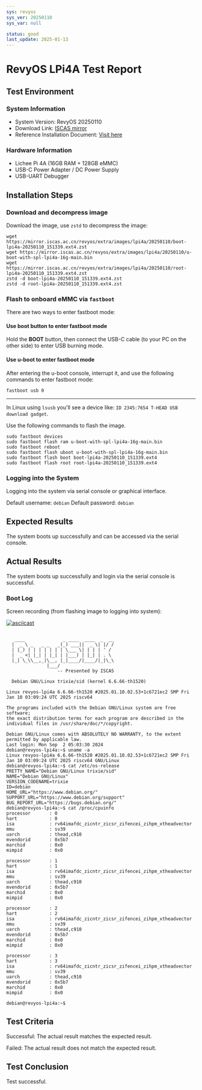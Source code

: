 ```yaml
---
sys: revyos
sys_ver: 20250110
sys_var: null

status: good
last_update: 2025-01-13
---
```


# RevyOS LPi4A Test Report

## Test Environment

### System Information

- System Version: RevyOS 20250110
- Download Link: [ISCAS mirror](https://mirror.iscas.ac.cn/revyos/extra/images/lpi4a/)
- Reference Installation Document: [Visit here](https://revyos.github.io/docs/)

### Hardware Information

- Lichee Pi 4A (16GB RAM + 128GB eMMC)
- USB-C Power Adapter / DC Power Supply
- USB-UART Debugger

## Installation Steps

### Download and decompress image

Download the image, use `zstd` to decompress the image:
```shell
wget https://mirror.iscas.ac.cn/revyos/extra/images/lpi4a/20250110/boot-lpi4a-20250110_151339.ext4.zst
wget https://mirror.iscas.ac.cn/revyos/extra/images/lpi4a/20250110/u-boot-with-spl-lpi4a-16g-main.bin
wget https://mirror.iscas.ac.cn/revyos/extra/images/lpi4a/20250110/root-lpi4a-20250110_151339.ext4.zst
zstd -d boot-lpi4a-20250110_151339.ext4.zst
zstd -d root-lpi4a-20250110_151339.ext4.zst
```

### Flash to onboard eMMC via `fastboot`

There are two ways to enter fastboot mode:

#### Use boot button to enter fastboot mode

Hold the **BOOT** button, then connect the USB-C cable (to your PC on the other side) to enter USB burning mode.

#### Use u-boot to enter fastboot mode

After entering the u-boot console, interrupt it, and use the following commands to enter fastboot mode:
```shell
fastboot usb 0
```

---

In Linux using `lsusb` you'll see a device like: `ID 2345:7654 T-HEAD USB download gadget`.

Use the following commands to flash the image.

```shell
sudo fastboot devices
sudo fastboot flash ram u-boot-with-spl-lpi4a-16g-main.bin
sudo fastboot reboot
sudo fastboot flash uboot u-boot-with-spl-lpi4a-16g-main.bin
sudo fastboot flash boot boot-lpi4a-20250110_151339.ext4
sudo fastboot flash root root-lpi4a-20250110_151339.ext4
```

### Logging into the System

Logging into the system via serial console or graphical interface.

Default username: `debian`
Default password: `debian`

## Expected Results

The system boots up successfully and can be accessed via the serial console.

## Actual Results

The system boots up successfully and login via the serial console is successful.

### Boot Log

Screen recording (from flashing image to logging into system):

[![asciicast](https://asciinema.org/a/4kw9rznzmMGsEdD2lSqJOSm3h.svg)](https://asciinema.org/a/4kw9rznzmMGsEdD2lSqJOSm3h)

```log

   ____              _ ____  ____  _  __
  |  _ \ _   _ _   _(_) ___||  _ \| |/ /
  | |_) | | | | | | | \___ \| | | | ' / 
  |  _ <| |_| | |_| | |___) | |_| | . \ 
  |_| \_\\__,_|\__, |_|____/|____/|_|\_\
               |___/                    
                   -- Presented by ISCAS

  Debian GNU/Linux trixie/sid (kernel 6.6.66-th1520)

Linux revyos-lpi4a 6.6.66-th1520 #2025.01.10.02.53+1c6721ec2 SMP Fri Jan 10 03:09:24 UTC 2025 riscv64

The programs included with the Debian GNU/Linux system are free software;
the exact distribution terms for each program are described in the
individual files in /usr/share/doc/*/copyright.

Debian GNU/Linux comes with ABSOLUTELY NO WARRANTY, to the extent
permitted by applicable law.
Last login: Mon Sep  2 05:03:30 2024
debian@revyos-lpi4a:~$ uname -a
Linux revyos-lpi4a 6.6.66-th1520 #2025.01.10.02.53+1c6721ec2 SMP Fri Jan 10 03:09:24 UTC 2025 riscv64 GNU/Linux
debian@revyos-lpi4a:~$ cat /etc/os-release 
PRETTY_NAME="Debian GNU/Linux trixie/sid"
NAME="Debian GNU/Linux"
VERSION_CODENAME=trixie
ID=debian
HOME_URL="https://www.debian.org/"
SUPPORT_URL="https://www.debian.org/support"
BUG_REPORT_URL="https://bugs.debian.org/"
debian@revyos-lpi4a:~$ cat /proc/cpuinfo 
processor       : 0
hart            : 0
isa             : rv64imafdc_zicntr_zicsr_zifencei_zihpm_xtheadvector
mmu             : sv39
uarch           : thead,c910
mvendorid       : 0x5b7
marchid         : 0x0
mimpid          : 0x0

processor       : 1
hart            : 1
isa             : rv64imafdc_zicntr_zicsr_zifencei_zihpm_xtheadvector
mmu             : sv39
uarch           : thead,c910
mvendorid       : 0x5b7
marchid         : 0x0
mimpid          : 0x0

processor       : 2
hart            : 2
isa             : rv64imafdc_zicntr_zicsr_zifencei_zihpm_xtheadvector
mmu             : sv39
uarch           : thead,c910
mvendorid       : 0x5b7
marchid         : 0x0
mimpid          : 0x0

processor       : 3
hart            : 3
isa             : rv64imafdc_zicntr_zicsr_zifencei_zihpm_xtheadvector
mmu             : sv39
uarch           : thead,c910
mvendorid       : 0x5b7
marchid         : 0x0
mimpid          : 0x0

debian@revyos-lpi4a:~$ 
```

## Test Criteria

Successful: The actual result matches the expected result.

Failed: The actual result does not match the expected result.

## Test Conclusion

Test successful.
